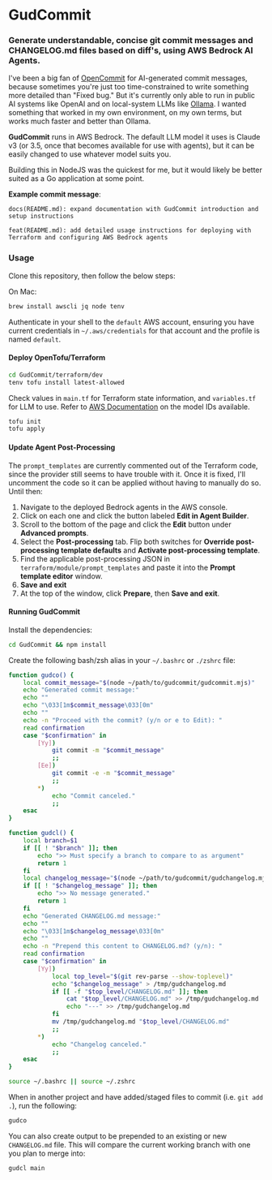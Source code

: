 # GudCommit

### Generate understandable, concise git commit messages and CHANGELOG.md files based on diff's, using AWS Bedrock AI Agents.

I've been a big fan of [OpenCommit](https://github.com/di-sukharev/opencommit) for AI-generated commit messages, because sometimes you're just too time-constrained to write something more detailed than "Fixed bug." But it's currently only able to run in public AI systems like OpenAI and on local-system LLMs like [Ollama](https://ollama.com/). I wanted something that worked in my own environment, on my own terms, but works much faster and better than Ollama.

**GudCommit** runs in AWS Bedrock. The default LLM model it uses is Claude v3 (or 3.5, once that becomes available for use with agents), but it can be easily changed to use whatever model suits you.

Building this in NodeJS was the quickest for me, but it would likely be better suited as a Go application at some point.

**Example commit message**:

```
docs(README.md): expand documentation with GudCommit introduction and setup instructions

feat(README.md): add detailed usage instructions for deploying with Terraform and configuring AWS Bedrock agents
```

### Usage

Clone this repository, then follow the below steps:

On Mac:

```sh
brew install awscli jq node tenv
```

Authenticate in your shell to the `default` AWS account, ensuring you have current credentials in `~/.aws/credentials` for that account and the profile is named `default`.

#### Deploy OpenTofu/Terraform

```sh
cd GudCommit/terraform/dev
tenv tofu install latest-allowed
```

Check values in `main.tf` for Terraform state information, and `variables.tf` for LLM to use. Refer to [AWS Documentation](https://docs.aws.amazon.com/bedrock/latest/userguide/model-ids.html) on the model IDs available.

```sh
tofu init
tofu apply
```

#### Update Agent Post-Processing

The `prompt_templates` are currently commented out of the Terraform code, since the provider still seems to have trouble with it. Once it is fixed, I'll uncomment the code so it can be applied without having to manually do so. Until then:

1. Navigate to the deployed Bedrock agents in the AWS console.
2. Click on each one and click the button labeled **Edit in Agent Builder**.
3. Scroll to the bottom of the page and click the **Edit** button under **Advanced prompts**.
4. Select the **Post-processing** tab. Flip both switches for **Override post-processing template defaults** and **Activate post-processing template**.
5. Find the applicable post-processing JSON in `terraform/module/prompt_templates` and paste it into the **Prompt template editor** window.
6. **Save and exit**
7. At the top of the window, click **Prepare**, then **Save and exit**.

#### Running GudCommit

Install the dependencies:

```sh
cd GudCommit && npm install
```

Create the following bash/zsh alias in your `~/.bashrc` or `./zshrc` file:

```sh
function gudco() {
    local commit_message="$(node ~/path/to/gudcommit/gudcommit.mjs)"
    echo "Generated commit message:"
    echo ""
    echo "\033[1m$commit_message\033[0m"
    echo ""
    echo -n "Proceed with the commit? (y/n or e to Edit): "
    read confirmation
    case "$confirmation" in
        [Yy])
            git commit -m "$commit_message"
            ;;
        [Ee])
            git commit -e -m "$commit_message"
            ;;
        *)
            echo "Commit canceled."
            ;;
    esac
}

function gudcl() {
    local branch=$1
    if [[ ! "$branch" ]]; then
        echo ">> Must specify a branch to compare to as argument"
        return 1
    fi
    local changelog_message="$(node ~/path/to/gudcommit/gudchangelog.mjs $branch)"
    if [[ ! "$changelog_message" ]]; then
        echo ">> No message generated."
        return 1
    fi
    echo "Generated CHANGELOG.md message:"
    echo ""
    echo "\033[1m$changelog_message\033[0m"
    echo ""
    echo -n "Prepend this content to CHANGELOG.md? (y/n): "
    read confirmation
    case "$confirmation" in
        [Yy])
            local top_level="$(git rev-parse --show-toplevel)"
            echo "$changelog_message" > /tmp/gudchangelog.md
            if [[ -f "$top_level/CHANGELOG.md" ]]; then
                cat "$top_level/CHANGELOG.md" >> /tmp/gudchangelog.md
                echo "---" >> /tmp/gudchangelog.md
            fi
            mv /tmp/gudchangelog.md "$top_level/CHANGELOG.md"
            ;;
        *)
            echo "Changelog canceled."
            ;;
    esac
}
```

```sh
source ~/.bashrc || source ~/.zshrc
```

When in another project and have added/staged files to commit (i.e. `git add .`), run the following:

```sh
gudco
```

You can also create output to be prepended to an existing or new `CHANGELOG.md` file. This will compare the current working branch with one you plan to merge into:

```sh
gudcl main
```
